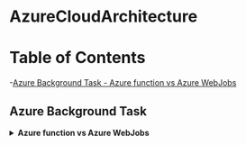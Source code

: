 # AzureCloudArchitecture

# Table of Contents
-[Azure Background Task - Azure function vs Azure WebJobs](#azure-background-tasks)

## Azure Background Task
<details>
    <summary><b>Azure function vs Azure WebJobs</b></summary>
    ❔ <b>What are Azure Functions?</b><br/>
    - Azure Functions is a serverless compute service.<br/><br/>
    ✅<b>When to use?</b><br/>
    - For small, event-driven tasks.<br/>
    - For integrating with other Azure services.<br/>
    - When you need to run a piece of code in response to various events like HTTP requests, queue triggers, etc.<br/><br/>
    👍<b>Features offered:</b><br/>
    - Provides automatic scaling.<br/>
    - Easy integration with other Azure services.<br/>
    - Supports multiple programming languages.<br/>
    - Charges based on consumption (pay-per-use billing model).<br/><br/>
    🚫<b>Not recommended for:</b><br/>
    - Long-running processes.<br/>
    - Applications requiring a dedicated hosting environment.<br/><br/>
    Azure Functions is well-suited for microservices architecture and scenarios where you need agility and fast deployments.<br/><br/>
    ❔ <b>What are Azure WebJobs?</b><br/>
    - A feature of Azure App Service used for background processing.<br/><br/>
    ✅<b>When to use?</b><br/>
    - For tasks that run in response to a trigger like a queue message.<br/>
    - For continuous processing in the background.<br/>
    - For tasks that need to run on a schedule.<br/><br/>
    👍<b>Features offered:</b><br/>
    - Can run continuously or on a schedule.<br/>
    - Integrates well with Azure App Services.<br/>
    - Supports multiple programming languages.<br/>
    - Can leverage the capabilities of Azure App Service like logging, settings, etc.<br/><br/>
    🚫<b>Not suitable for:</b><br/>
    - Serverless scenarios where you don’t want to manage infrastructure.<br/>
    - Event-driven tasks that require instant scalability.<br/><br/>
    Azure WebJobs fits well in scenarios where you have an existing App Service and need to perform background tasks related to your web application.<br/><br/>
    ✅Azure Functions is more about quick, serverless computing for event-driven tasks, while Azure WebJobs is better for continuous background tasks in an App Service environment.<br/><br/>


[⬆ Back to top](#table-of-contents)
</details>
